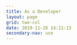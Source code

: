 ```yaml
---
title: As a Developer
layout: page
grid: two-col
date: 2019-11-28 14:11:13
secondary-nav: use
---
```

